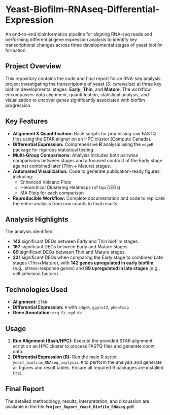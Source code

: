 # Yeast-Biofilm-RNAseq-Differential-Expression
An end-to-end bioinformatics pipeline for aligning RNA-seq reads and performing differential gene expression analysis to identify key transcriptional changes across three developmental stages of yeast biofilm formation.

## Project Overview

This repository contains the code and final report for an RNA-seq analysis project investigating the transcriptome of yeast (*S. cerevisiae*) at three key biofilm developmental stages: **Early**, **Thin**, and **Mature**. The workflow encompasses data alignment, quantification, statistical analysis, and visualization to uncover genes significantly associated with biofilm progression.

## Key Features

*   **Alignment & Quantification:** Bash scripts for processing raw FASTQ files using the STAR aligner on an HPC cluster (Compute Canada).
*   **Differential Expression:** Comprehensive **R** analysis using the `edgeR` package for rigorous statistical testing.
*   **Multi-Group Comparisons:** Analysis includes both pairwise comparisons between stages and a focused contrast of the Early stage against combined later (Thin + Mature) stages.
*   **Automated Visualization:** Code to generate publication-ready figures, including:
    *   Enhanced Volcano Plots
    *   Hierarchical Clustering Heatmaps (of top DEGs)
    *   MA Plots for each comparison
*   **Reproducible Workflow:** Complete documentation and code to replicate the entire analysis from raw counts to final results.


## Analysis Highlights

The analysis identified:
*   **142** significant DEGs between Early and Thin biofilm stages.
*   **187** significant DEGs between Early and Mature stages.
*   **89** significant DEGs between Thin and Mature stages.
*   **231** significant DEGs when comparing the Early stage to combined Late stages (Thin+Mature), with **142 genes upregulated in early biofilm** (e.g., stress-response genes) and **89 upregulated in late stages** (e.g., cell adhesion factors).

## Technologies Used

*   **Alignment:** `STAR`
*   **Differential Expression:** `R` with `edgeR`, `ggplot2`, `pheatmap`
*   **Gene Annotation:** `org.Sc.sgd.db`

## Usage

1.  **Run Alignment (Bash/HPC):** Execute the provided STAR alignment script on an HPC cluster to process FASTQ files and generate count data.
2.  **Differential Expression (R):** Run the main R script `yeast_biofilm_RNAseq_analysis.R` to perform the analysis and generate all figures and result tables. Ensure all required R packages are installed first.

## Final Report

The detailed methodology, results, interpretation, and discussion are available in the file **`Project_Report_Yeast_Biofilm_RNAseq.pdf`**.
